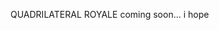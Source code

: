 QUADRILATERAL ROYALE
coming soon... i hope

<!---
where-are-my-pants/where-are-my-pants is a ✨ special ✨ repository because its `README.md` (this file) appears on your GitHub profile.
You can click the Preview link to take a look at your changes.
--->
